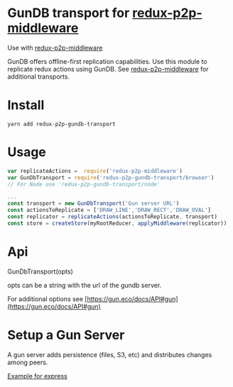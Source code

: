 # GunDB transport for [redux-p2p-middleware](https://github.com/hugozap/redux-p2p-middleware)

Use with [redux-p2p-middleware](https://github.com/hugozap/redux-p2p-middleware)

GunDB offers offline-first replication capabilities. Use this module to replicate redux actions using GunDB. See [redux-p2p-middleware](https://github.com/hugozap/redux-p2p-middleware) for additional transports.

# Install

```
yarn add redux-p2p-gundb-transport
```

# Usage

```javascript
var replicateActions =  require('redux-p2p-middleware')
var GunDbTransport = require('redux-p2p-gundb-transport/browser')
// For Node use 'redux-p2p-gundb-transport/node'

...
const transport = new GunDbTransport('Gun server URL')
const actionsToReplicate = ['DRAW_LINE','DRAW_RECT','DRAW_OVAL']
const replicator = replicateActions(actionsToReplicate, transport)
const store = createStore(myRootReducer, applyMiddleware(replicator))


```

# Api

GunDbTransport(opts)

opts can be a string with the url of the gundb server.

For additional options see [https://gun.eco/docs/API#gun](https://gun.eco/docs/API#gun)

# Setup a Gun Server

A gun server adds persistence (files, S3, etc) and distributes changes among peers.

[Example for express](https://github.com/amark/gun/blob/master/examples/express.js)



